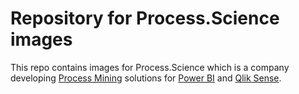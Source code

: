 # Repository for Process.Science images

This repo contains images for Process.Science which is a company developing [Process Mining](https://www.process-science.com/process-mining) solutions for [Power BI](https://www.process-science.com/power-bi/product) and [Qlik Sense](https://www.process-science.com/qlik-sense/product).
